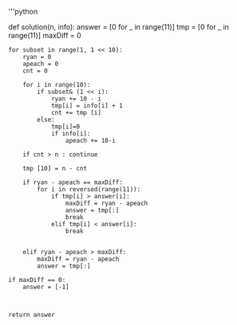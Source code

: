 '''python

def solution(n, info):
    answer = [0 for _ in range(11)]
    tmp =  [0 for _ in range(11)]
    maxDiff = 0 
    
    for subset in range(1, 1 << 10):
        ryan = 0
        apeach = 0
        cnt = 0
        
        for i in range(10):
            if subset& (1 << i):
                ryan += 10 - i
                tmp[i] = info[i] + 1
                cnt += tmp [i]
            else:
                tmp[i]=0
                if info[i]:
                    apeach += 10-i
                    
        if cnt > n : continue
        
        tmp [10] = n - cnt
        
        if ryan - apeach == maxDiff:
            for i in reversed(range(11)):
                if tmp[i] > answer[i]:
                    maxDiff = ryan - apeach
                    answer = tmp[:]
                    break
                elif tmp[i] < answer[i]:
                    break
                    
        
        elif ryan - apeach > maxDiff:
            maxDiff = ryan - apeach
            answer = tmp[:]
            
    if maxDiff == 0:
        answer = [-1]            

        
    
    return answer
    
    
   ```
